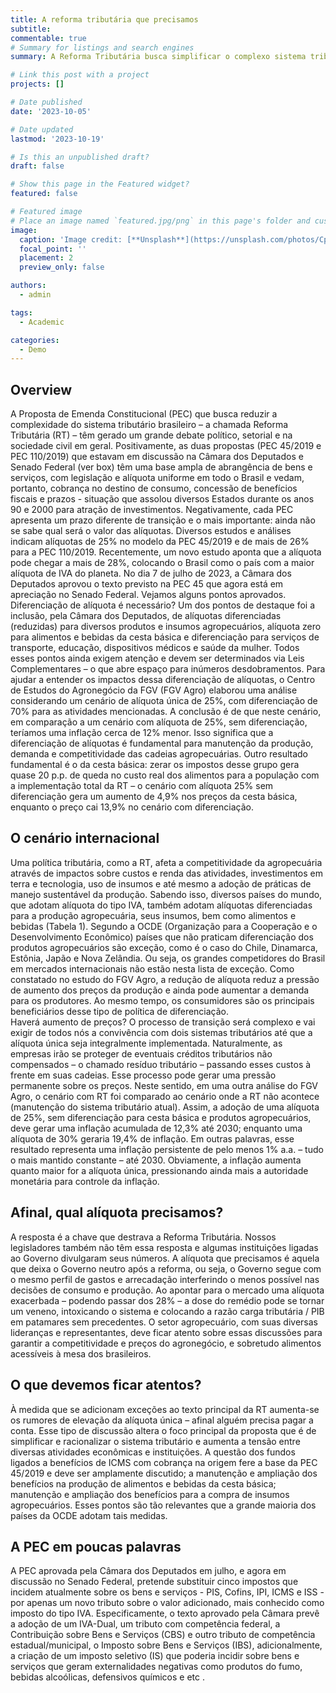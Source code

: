 ```yaml
---
title: A reforma tributária que precisamos
subtitle:
commentable: true
# Summary for listings and search engines
summary: A Reforma Tributária busca simplificar o complexo sistema tributário do Brasil, substituindo cinco impostos por apenas um novo tributo sobre o valor adicionado (IVA). O principal desafio é encontrar a alíquota ideal para um sistema tributário equilibrado, justo e competitivo. Estudo realizado pelo Centro de Estudos do Agronegócio da FGV (FGV Agro) aponta que a adoção uma alíquota reduzida para algumas atividades – entre elas produtos e insumos do agro – é fundamental para manutenção da produção, demanda e competitividade das cadeias agropecuárias. Como exemplo, zerar os impostos sobre a cesta básica gera quase 20 p.p. de queda no custo real dos alimentos para a população.

# Link this post with a project
projects: []

# Date published
date: '2023-10-05'

# Date updated
lastmod: '2023-10-19'

# Is this an unpublished draft?
draft: false

# Show this page in the Featured widget?
featured: false

# Featured image
# Place an image named `featured.jpg/png` in this page's folder and customize its options here.
image:
  caption: 'Image credit: [**Unsplash**](https://unsplash.com/photos/CpkOjOcXdUY)'
  focal_point: ''
  placement: 2
  preview_only: false

authors:
  - admin

tags:
  - Academic

categories:
  - Demo
---
```


## Overview

A Proposta de Emenda Constitucional (PEC) que busca reduzir a complexidade do sistema tributário brasileiro – a chamada Reforma Tributária (RT) – têm gerado um grande debate político, setorial e na sociedade civil em geral. Positivamente, as duas propostas (PEC 45/2019 e PEC 110/2019) que estavam em discussão na Câmara dos Deputados e Senado Federal (ver box) têm uma base ampla de abrangência de bens e serviços, com legislação e alíquota uniforme em todo o Brasil e vedam, portanto, cobrança no destino de consumo, concessão de benefícios fiscais e prazos - situação que assolou diversos Estados durante os anos 90 e 2000 para atração de investimentos. Negativamente, cada PEC apresenta um prazo diferente de transição e o mais importante: ainda não se sabe qual será o valor das alíquotas.
Diversos estudos e análises indicam alíquotas de 25% no modelo da PEC 45/2019 e de mais de 26% para a PEC 110/2019. Recentemente, um novo estudo aponta que a alíquota pode chegar a mais de 28%, colocando o Brasil como o país com a maior alíquota de IVA do planeta.
No dia 7 de julho de 2023, a Câmara dos Deputados aprovou o texto previsto na PEC 45 que agora está em apreciação no Senado Federal. Vejamos alguns pontos aprovados.
Diferenciação de alíquota é necessário?
Um dos pontos de destaque foi a inclusão, pela Câmara dos Deputados, de alíquotas diferenciadas (reduzidas) para diversos produtos e insumos agropecuários, alíquota zero para alimentos e bebidas da cesta básica e diferenciação para serviços de transporte, educação, dispositivos médicos e saúde da mulher. Todos esses pontos ainda exigem atenção e devem ser determinados via Leis Complementares – o que abre espaço para inúmeros desdobramentos.
Para ajudar a entender os impactos dessa diferenciação de alíquotas, o Centro de Estudos do Agronegócio da FGV (FGV Agro) elaborou uma análise considerando um cenário de alíquota única de 25%, com diferenciação de 70% para as atividades mencionadas. A conclusão é de que neste cenário, em comparação a um cenário com alíquota de 25%, sem diferenciação, teríamos uma inflação cerca de 12% menor. Isso significa que a diferenciação de alíquotas é fundamental para manutenção da produção, demanda e competitividade das cadeias agropecuárias.
Outro resultado fundamental é o da cesta básica: zerar os impostos desse grupo gera quase 20 p.p. de queda no custo real dos alimentos para a população com a implementação total da RT – o cenário com alíquota 25% sem diferenciação gera um aumento de 4,9% nos preços da cesta básica, enquanto o preço cai 13,9% no cenário com diferenciação.


## O cenário internacional
Uma política tributária, como a RT, afeta a competitividade da agropecuária através de impactos sobre custos e renda das atividades, investimentos em terra e tecnologia, uso de insumos e até mesmo a adoção de práticas de manejo sustentável da produção. Sabendo isso, diversos países do mundo, que adotam alíquota do tipo IVA, também adotam alíquotas diferenciadas para a produção agropecuária, seus insumos, bem como alimentos e bebidas (Tabela 1).
Segundo a OCDE (Organização para a Cooperação e o Desenvolvimento Econômico) países que não praticam diferenciação dos produtos agropecuários são exceção, como é o caso do Chile, Dinamarca, Estônia, Japão e Nova Zelândia. Ou seja, os grandes competidores do Brasil em mercados internacionais não estão nesta lista de exceção.
Como constatado no estudo do FGV Agro, a redução de alíquota reduz a pressão de aumento dos preços da produção e ainda pode aumentar a demanda para os produtores. Ao mesmo tempo, os consumidores são os principais beneficiários desse tipo de política de diferenciação.  
Haverá aumento de preços?
O processo de transição será complexo e vai exigir de todos nós a convivência com dois sistemas tributários até que a alíquota única seja integralmente implementada. Naturalmente, as empresas irão se proteger de eventuais créditos tributários não compensados – o chamado resíduo tributário – passando esses custos à frente em suas cadeias. Esse processo pode gerar uma pressão permanente sobre os preços.
Neste sentido, em uma outra análise do FGV Agro, o cenário com RT foi comparado ao cenário onde a RT não acontece (manutenção do sistema tributário atual). Assim, a adoção de uma alíquota de 25%, sem diferenciação para cesta básica e produtos agropecuários, deve gerar uma inflação acumulada de 12,3% até 2030; enquanto uma alíquota de 30% geraria 19,4% de inflação. Em outras palavras, esse resultado representa uma inflação persistente de pelo menos 1% a.a. – tudo o mais mantido constante – até 2030. Obviamente, a inflação aumenta quanto maior for a alíquota única, pressionando ainda mais a autoridade monetária para controle da inflação.  

## Afinal, qual alíquota precisamos?
A resposta é a chave que destrava a Reforma Tributária. Nossos legisladores também não têm essa resposta e algumas instituições ligadas ao Governo divulgaram seus números. A alíquota que precisamos é aquela que deixa o Governo neutro após a reforma, ou seja, o Governo segue com o mesmo perfil de gastos e arrecadação interferindo o menos possível nas decisões de consumo e produção.
Ao apontar para o mercado uma alíquota exacerbada – podendo passar dos 28% – a dose do remédio pode se tornar um veneno, intoxicando o sistema e colocando a razão carga tributária / PIB em patamares sem precedentes.
O setor agropecuário, com suas diversas lideranças e representantes, deve ficar atento sobre essas discussões para garantir a competitividade e preços do agronegócio, e sobretudo alimentos acessíveis à mesa dos brasileiros.

## O que devemos ficar atentos?
À medida que se adicionam exceções ao texto principal da RT aumenta-se os rumores de elevação da alíquota única – afinal alguém precisa pagar a conta. Esse tipo de discussão altera o foco principal da proposta que é de simplificar e racionalizar o sistema tributário e aumenta a tensão entre diversas atividades econômicas e instituições. A questão dos fundos ligados a benefícios de ICMS com cobrança na origem fere a base da PEC 45/2019 e deve ser amplamente discutido; a manutenção e ampliação dos benefícios na produção de alimentos e bebidas da cesta básica; manutenção e ampliação dos benefícios para a compra de insumos agropecuários. Esses pontos são tão relevantes que a grande maioria dos países da OCDE adotam tais medidas.

## A PEC em poucas palavras
A PEC aprovada pela Câmara dos Deputados em julho, e agora em discussão no Senado Federal, pretende substituir cinco impostos que incidem atualmente sobre os bens e serviços - PIS, Cofins, IPI, ICMS e ISS - por apenas um novo tributo sobre o valor adicionado, mais conhecido como imposto do tipo IVA.
Especificamente, o texto aprovado pela Câmara prevê a adoção de um IVA-Dual, um tributo com competência federal, a Contribuição sobre Bens e Serviços (CBS) e outro tributo de competência estadual/municipal, o Imposto sobre Bens e Serviços (IBS), adicionalmente, a criação de um imposto seletivo (IS) que poderia incidir sobre bens e serviços que geram externalidades negativas como produtos do fumo, bebidas alcoólicas, defensivos químicos e etc .
